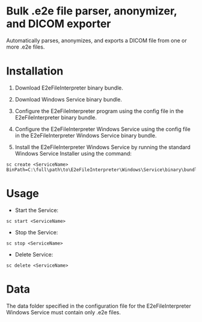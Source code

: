 # Bulk .e2e file parser, anonymizer, and DICOM exporter
Automatically parses, anonymizes, and exports a DICOM file from one or more .e2e files.

Installation
============

1. Download E2eFileInterpreter binary bundle.
 
2. Download Windows Service binary bundle.

3. Configure the E2eFileInterpreter program using the config file in the E2eFileInterpreter binary bundle.

4. Configure the E2eFileInterpreter Windows Service using the config file in the E2eFileInterpreter Windows Service binary bundle.

5. Install the E2eFileInterpreter Windows Service by running the standard Windows Service Installer using the command:

```
sc create <ServiceName> BinPath=C:\full\path\to\E2eFileInterpreter\Windows\Service\binary\bundle\dir\WindowsServiceE2eFileInterpreter.exe
```

Usage
=====

* Start the Service:

```
sc start <ServiceName>
```

* Stop the Service:

```
sc stop <ServiceName>
```

* Delete Service:

```
sc delete <ServiceName>
```

# Data
The data folder specified in the configuration file for the E2eFileInterpreter Windows Service must contain only .e2e files.
